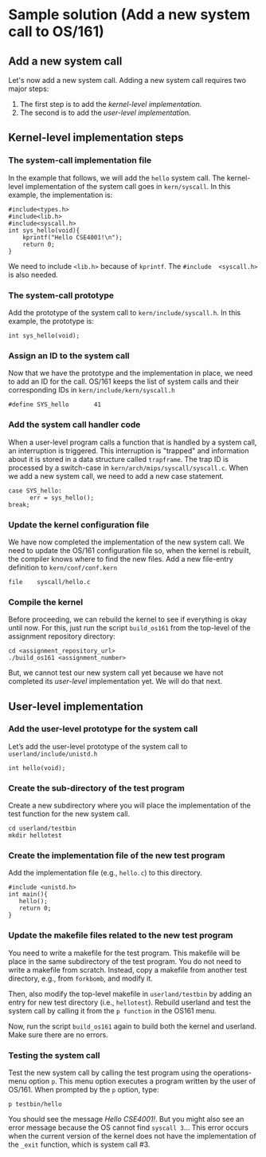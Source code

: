 # Sample solution (Add a new system call to OS/161)


## Add a new system call

Let's now add a new system call. Adding a new system call requires two major steps:

1. The first step is to add the *kernel-level implementation*. 
2. The second is to add the *user-level implementatio*n. 

## Kernel-level implementation steps

### The system-call implementation file
In the example that follows, we will add the `hello` system call. The kernel-level implementation of the system call goes in `kern/syscall`. In this example, the implementation is:

```shell
#include<types.h>
#include<lib.h>
#include<syscall.h>
int sys_hello(void){
    kprintf("Hello CSE4001!\n");    
    return 0; 
}
```

We need to include `<lib.h>` because of `kprintf`. The `#include  <syscall.h>` is also needed. 

### The system-call prototype 
Add the prototype of the system call to `kern/include/syscall.h`. In this example, the prototype is:

```shell
int sys_hello(void);
```

### Assign an ID to the system call

Now that we have the prototype and the implementation in place, we need to add an ID for the call. OS/161 keeps the list of system calls and their corresponding IDs in `kern/include/kern/syscall.h` 

```shell
#define SYS_hello       41
```

### Add the system call handler code

When a user-level program calls a function that is handled by a system call, an interruption is triggered. This interruption is "trapped" and information about it is stored in a data structure called `trapframe`. The trap ID is processed by a switch-case in `kern/arch/mips/syscall/syscall.c`. When we add a new system call, we need to add a new case statement.

```shell
case SYS_hello:
      err = sys_hello();
break; 
```

### Update the kernel configuration file

We have now completed the implementation of the new system call. We need to update the OS/161 configuration file so, when the kernel is rebuilt, the compiler knows where to find the new files. Add a new file-entry definition to `kern/conf/conf.kern` 

```shell
file    syscall/hello.c
```

### Compile the kernel 

Before proceeding, we can rebuild the kernel to see if everything is okay until now. For this, just run the script `build_os161` from the top-level of the assignment repository directory: 
```shell
cd <assignment_repository_url>
./build_os161 <assignment_number>
```



But, we cannot test our new system call yet because we have not completed its *user-level* implementation yet. We will do that next. 


## User-level implementation

### Add the user-level prototype for the system call
Let’s add the user-level prototype of the system call to `userland/include/unistd.h` 

```shell
int hello(void);
```

### Create the sub-directory of the test program
Create a new subdirectory where you will place the implementation of the test function for the new system call.

```shell
cd userland/testbin
mkdir hellotest
```

### Create the implementation file of the new test program

Add the implementation file (e.g., `hello.c`) to this directory.

```shell
#include <unistd.h> 
int main(){
   hello(); 
   return 0; 
}
```
### Update the makefile files related to the new test program

You need to write a makefile for the test program. This makefile will be place in the same subdirectory of the test program. You do not need to write a makefile from scratch. Instead, copy a makefile from another test directory, e.g., from `forkbomb`, and modify it.

 Then, also modify the top-level makefile in `userland/testbin` by adding an entry for new test directory (i.e., `hellotest`). Rebuild userland and test the system call by calling it from the `p function` in the OS161 menu. 

 Now, run the script `build_os161` again to build both the kernel and userland. Make sure there are no errors. 


### Testing the system call
Test the new system call by calling the test program using the operations-menu option `p`. This menu option executes a program written by the user of OS/161. When prompted by the `p` option, type: 

```shell
p testbin/hello
```

You should see the message *Hello CSE4001!*. But you might also see an error message because the OS cannot find `syscall 3`... This error occurs when the current version of the kernel does not have  the implementation of the `_exit` function, which is system call #3.

